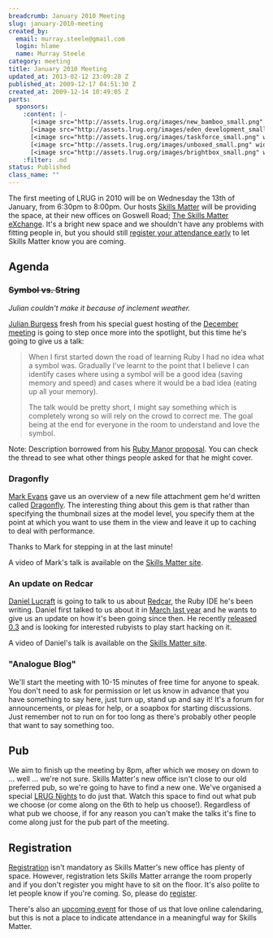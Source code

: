 ```yaml
--- 
breadcrumb: January 2010 Meeting
slug: january-2010-meeting
created_by: 
  email: murray.steele@gmail.com
  login: hlame
  name: Murray Steele
category: meeting
title: January 2010 Meeting
updated_at: 2013-02-12 23:09:28 Z
published_at: 2009-12-17 04:51:30 Z
created_at: 2009-12-14 10:49:05 Z
parts: 
  sponsors: 
    :content: |-
      [<image src="http://assets.lrug.org/images/new_bamboo_small.png" width="120" height="24" alt="New Bamboo" title="New Bamboo Logo"/>](http://newbamboo.co.uk/)
      [<image src="http://assets.lrug.org/images/eden_development_small.png" width="120" height="45" alt="Eden Development" title="Eden Development Logo"/>](http://www.edendevelopment.co.uk/)
      [<image src="http://assets.lrug.org/images/taskforce_small.png" width="120" height="20" alt="Taskforce" title="Taskforce Logo"/>](http://www.taskforce.co.uk/about/)
      [<image src="http://assets.lrug.org/images/unboxed_small.png" width="120" height="58" alt="Unboxed Consulting" title="Unboxed Consulting Logo"/>](http://www.unboxedconsulting.com/)
      [<image src="http://assets.lrug.org/images/brightbox_small.png" width="120" height="99" alt="Brightbox" title="Brightbox Logo"/>](http://www.brightbox.co.uk/)
    :filter: .md
status: Published
class_name: ""
---
```


The first meeting of LRUG in 2010 will be on Wednesday the 13th of January, from 6:30pm to 8:00pm.  Our hosts [Skills Matter](http://skillsmatter.com/) will be providing the space, at their new offices on Goswell Road; [The Skills Matter eXchange](http://skillsmatter.com/location-details/design-architecture/484/96).  It's a bright new space and we shouldn't have any problems with fitting people in, but you should still <a href="#jan10registration">register your attendance early</a> to let Skills Matter know you are coming.

Agenda
------

### <strike>Symbol vs. String</strike>

*Julian couldn't make it because of inclement weather.*

[Julian Burgess](http://twitter.com/aubergene) fresh from his special guest hosting of the [December meeting](/meetings/2009/11/22/december-2009-meeting/) is going to step once more into the spotlight, but this time he's going to give us a talk:

> When I first started down the road of learning Ruby I had no idea what
> a symbol was. Gradually I've learnt to the point that I believe I can
> identify cases where using a symbol will be a good idea (saving memory
> and speed) and cases where it would be a bad idea (eating up all your
> memory).
> 
> The talk would be pretty short, I might say something which is
> completely wrong so will rely on the crowd to correct me. The goal
> being at the end for everyone in the room to understand and love the symbol.

Note: Description borrowed from his [Ruby Manor proposal](http://groups.google.com/group/ruby-manor/browse_frm/thread/3e3de3745d2ad66e).  You can check the thread to see what other things people asked for that he might cover.</strike>

### Dragonfly

[Mark Evans](http://github.com/markevans) gave us an overview of a new file attachment gem he'd written called [Dragonfly](http://github.com/markevans/dragonfly).  The interesting thing about this gem is that rather than specifying the thumbnail sizes at the model level, you specify them at the point at which you want to use them in the view and leave it up to caching to deal with performance.

Thanks to Mark for stepping in at the last minute!

A video of Mark's talk is available on the [Skills Matter site](http://skillsmatter.com/podcast/ajax-ria/dragonfly).

### An update on Redcar

[Daniel Lucraft](http://danlucraft.com/) is going to talk to us about [Redcar](http://redcareditor.com/), the Ruby IDE he's been writing.  Daniel first talked to us about it in [March last year](http://lrug.org/meetings/2009/02/17/march-2009-meeting) and he wants to give us an update on how it's been going since then.  He recently [released 0.3](http://redcareditor.com/2009/12/christmas-gem-redcar-030dev/) and is looking for interested rubyists to play start hacking on it.

A video of Daniel's talk is available on the [Skills Matter site](http://skillsmatter.com/podcast/ajax-ria/redcar).

### "Analogue Blog"

We'll start the meeting with 10-15 minutes of free time for anyone to speak.  You don't need to ask for permission or let us know in advance that you have something to say here, just turn up, stand up and say it!  It's a forum for announcements, or pleas for help, or a soapbox for starting discussions.  Just remember not to run on for too long as there's probably other people that want to say something too.

Pub
---

We aim to finish up the meeting by 8pm, after which we mosey on down to ... well ... we're not sure.   Skills Matter's new office isn't close to our old preferred pub, so we're going to have to find a new one.  We've organised a special [LRUG Nights](/nights) to do just that.  Watch this space to find out what pub we choose (or come along on the 6th to help us choose!).  Regardless of what pub we choose, if for any reason you can't make the talks it's fine to come along just for the pub part of the meeting.

Registration <a name="jan10registration">&nbsp;</a>
---------------------------------------------------

[Registration](http://skillsmatter.com/event/ajax-ria/lrug-jan-2010) isn't mandatory as Skills Matter's new office has plenty of space.  However, registration lets Skills Matter arrange the room properly and if you don't register you might have to sit on the floor.  It's also polite to let people know if you're coming.  So, please do [register](http://skillsmatter.com/event/ajax-ria/lrug-jan-2010).

There's also an [upcoming event](http://upcoming.yahoo.com/event/4880412/) for those of us that love online calendaring, but this is not a place to indicate attendance in a meaningful way for Skills Matter.
